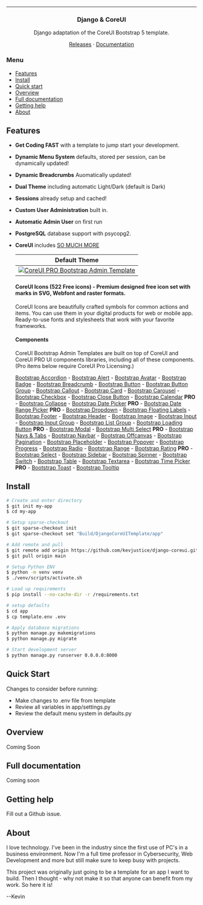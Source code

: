 <p align="center">
	<a href="https://github.com/kevjustice/django-coreui">
    <source srcset="https://raw.githubusercontent.com/kevjustice/django-coreui/refs/heads/main/Build/DjangoCoreUITemplate/app/static/assets/brand/django-coreui-logo.svg">
	</a>
</p>


<hr>
<h3 align="center">Django & CoreUI</h3>
<p align="center">Django adaptation of the CoreUI Bootstrap 5 template.</p>
<p align="center">
	<a href="https://github.com/kevjustice/django-coreui/releases">Releases</a> ·
	<a href="https://github.com/kevjustice/django-coreui">Documentation</a>
</p>

### Menu

- [Features](#features)
- [Install](#install)
- [Quick start](#quick-start)
- [Overview](#overview)
- [Full documentation](#full-documentation)
- [Getting help](#getting-help)
- [About](#about)

## Features

- **Get Coding FAST** with a template to jump start your development.
- **Dynamic Menu System** defaults, stored per session, can be dynamically updated!
- **Dynamic Breadcrumbs** Auomatically updated!
- **Dual Theme** including automatic Light/Dark (default is Dark)
- **Sessions** already setup and cached!
- **Custom User Administration** built in.
- **Automatic Admin User** on first run
- **PostgreSQL** database support with psycopg2.
- **CoreUI** includes [SO MUCH MORE](https://github.com/coreui/coreui-free-bootstrap-admin-template)

    | Default Theme | 
    | --- | 
    | [![CoreUI PRO Bootstrap Admin Template](https://coreui.io/images/templates/coreui_pro_default_light_dark.webp)](https://coreui.io/product/bootstrap-dashboard-template/?theme=default)

    #### CoreUI Icons (522 Free icons) - Premium designed free icon set with marks in SVG, Webfont and raster formats.

    CoreUI Icons are beautifully crafted symbols for common actions and items. You can use them in your digital products for web or mobile app. Ready-to-use fonts and stylesheets that work with your favorite frameworks.

    #### Components

    CoreUI Bootstrap Admin Templates are built on top of CoreUI and CoreUI PRO UI components libraries, including all of these components. (Pro items below require CoreUI Pro Licensing.)

    [Bootstrap Accordion](https://coreui.io/bootstrap/docs/components/accordion/)     - [Bootstrap Alert](https://coreui.io/bootstrap/docs/components/alert/)     - [Bootstrap Avatar](https://coreui.io/bootstrap/docs/components/avatar/)   - [Bootstrap Badge](https://coreui.io/bootstrap/docs/components/badge/)     - [Bootstrap Breadcrumb](https://coreui.io/bootstrap/docs/components/breadcrumb/)     - [Bootstrap Button](https://coreui.io/bootstrap/docs/components/button/)     - [Bootstrap Button Group](https://coreui.io/bootstrap/docs/components/button-group/)     - [Bootstrap Callout](https://coreui.io/bootstrap/docs/components/callout/)     - [Bootstrap Card](https://coreui.io/bootstrap/docs/components/card/)     - [Bootstrap Carousel](https://coreui.io/bootstrap/docs/components/carousel/)     - [Bootstrap Checkbox](https://coreui.io/bootstrap/docs/forms/checkbox/)     - [Bootstrap Close Button](https://coreui.io/bootstrap/docs/components/close-button/)     - [Bootstrap Calendar](https://coreui.io/bootstrap/docs/components/calendar/) **PRO**     - [Bootstrap Collapse](https://coreui.io/bootstrap/docs/components/collapse/)     - [Bootstrap Date Picker](https://coreui.io/bootstrap/docs/forms/date-picker/) **PRO**     - [Bootstrap Date Range Picker](https://coreui.io/bootstrap/docs/forms/date-range-picker/) **PRO**     - [Bootstrap Dropdown](https://coreui.io/bootstrap/docs/components/dropdown/)     - [Bootstrap Floating Labels](https://coreui.io/bootstrap/docs/forms/floating-labels/)     - [Bootstrap Footer](https://coreui.io/bootstrap/docs/components/footer/)     - [Bootstrap Header](https://coreui.io/bootstrap/docs/components/header/)     - [Bootstrap Image](https://coreui.io/bootstrap/docs/components/image/)     - [Bootstrap Input](https://coreui.io/bootstrap/docs/forms/input/)     - [Bootstrap Input Group](https://coreui.io/bootstrap/docs/forms/input-group/)     - [Bootstrap List Group](https://coreui.io/bootstrap/docs/components/list-group/)     - [Bootstrap Loading Button](https://coreui.io/bootstrap/docs/components/loading-button/) **PRO**    - [Bootstrap Modal](https://coreui.io/bootstrap/docs/components/modal/)     - [Bootstrap Multi Select](https://coreui.io/bootstrap/docs/forms/multi-select/) **PRO**     - [Bootstrap Navs & Tabs](https://coreui.io/bootstrap/docs/components/navs-tabs/)     - [Bootstrap Navbar](https://coreui.io/bootstrap/docs/components/navbar/)     - [Bootstrap Offcanvas](https://coreui.io/bootstrap/docs/components/offcanvas/)     - [Bootstrap Pagination](https://coreui.io/bootstrap/docs/components/pagination/)     - [Bootstrap Placeholder](https://coreui.io/bootstrap/docs/components/placeholder/)     - [Bootstrap Popover](https://coreui.io/bootstrap/docs/components/popover/)     - [Bootstrap Progress](https://coreui.io/bootstrap/docs/components/progress/)     - [Bootstrap Radio](https://coreui.io/bootstrap/docs/forms/radio/)     - [Bootstrap Range](https://coreui.io/bootstrap/docs/forms/range/)     - [Bootstrap Rating](https://coreui.io/bootstrap/docs/forms/rating/) **PRO**     - [Bootstrap Select](https://coreui.io/bootstrap/docs/forms/select/)     - [Bootstrap Sidebar](https://coreui.io/bootstrap/docs/components/sidebar/)     - [Bootstrap Spinner](https://coreui.io/bootstrap/docs/components/spinner/)     - [Bootstrap Switch](https://coreui.io/bootstrap/docs/forms/switch/)     - [Bootstrap Table](https://coreui.io/bootstrap/docs/components/table/)     - [Bootstrap Textarea](https://coreui.io/bootstrap/docs/forms/textarea/)     - [Bootstrap Time Picker](https://coreui.io/bootstrap/docs/forms/time-picker/) **PRO**     - [Bootstrap Toast](https://coreui.io/bootstrap/docs/components/toast/)     - [Bootstrap Tooltip](https://coreui.io/bootstrap/docs/components/tooltip/)


## Install

```bash
# Create and enter directory
$ git init my-app
$ cd my-app

# Setup sparse-checkout
$ git sparse-checkout init
$ git sparse-checkout set "Build/DjangoCoreUITemplate/app"

# Add remote and pull
$ git remote add origin https://github.com/kevjustice/django-coreui.git
$ git pull origin main

# Setup Python ENV
$ python -m venv venv
$ ./venv/scripts/activate.sh

# Load up requirements
$ pip install --no-cache-dir -r /requirements.txt 

# setup defaults
$ cd app
$ cp template.env .env

# Apply database migrations
$ python manage.py makemigrations
$ python manage.py migrate

# Start development server
$ python manage.py runserver 0.0.0.0:8000
```

## Quick Start

Changes to consider before running:
- Make changes to .env file from template
- Review all variables in app/settings.py
- Review the default menu system in defaults.py

## Overview

Coming Soon

## Full documentation

Coming soon

## Getting help 

Fill out a Github issue.

## About

I love technology.  I've been in the industry since the first use of PC's in a business environment.  Now I'm a full time professor in Cybersecurity, Web Development and more but still make sure to keep busy with projects.  

This project was originally just going to be a template for an app I want to build.  Then I thought - why not make it so that anyone can benefit from my work.  So here it is!

--Kevin